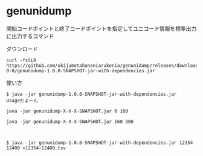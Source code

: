 # genunidump

開始コードポイントと終了コードポイントを指定してユニコード情報を標準出力に出力するコマンド


ダウンロード

```
curl -fsSLO https://github.com/ukijumotahaneniarukenia/genunidump/releases/download/1-0-0/genunidump-1.0.0-SNAPSHOT-jar-with-dependencies.jar
```


使い方


```
$ java -jar genunidump-1.0.0-SNAPSHOT-jar-with-dependencies.jar
Usageだよーん

java -jar genunidump-X-X-X-SNAPSHOT.jar 0 160

java -jar genunidump-X-X-X-SNAPSHOT.jar 160 300



```



```
$ java -jar genunidump-1.0.0-SNAPSHOT-jar-with-dependencies.jar 12354 12400 >12354-12400.tsv
```
